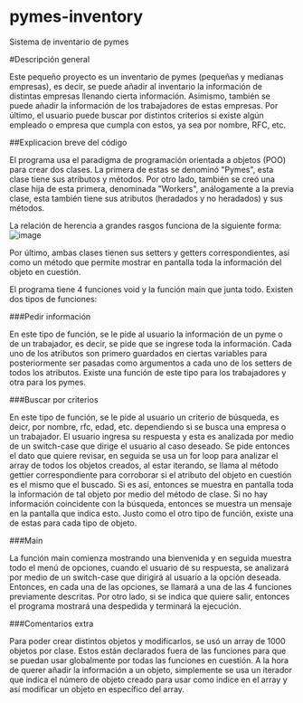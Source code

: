 # pymes-inventory
Sistema de inventario de pymes

#Descripción general 

Este pequeño proyecto es un inventario de pymes (pequeñas y medianas empresas), es decir, se puede añadir al inventario la información de distintas
empresas llenando cierta información. Asimismo, también se puede añadir la información de los trabajadores de estas empresas. Por último, el usuario puede buscar por distintos
criterios si existe algún empleado o empresa que cumpla con estos, ya sea por nombre, RFC, etc. 

##Explicacion breve del código 

El programa usa el paradigma de programación orientada a objetos (POO) para crear dos clases. La primera de estas se denominó "Pymes", esta clase tiene sus atributos y métodos. 
Por otro lado, también se creó una clase hija de esta primera, denominada "Workers", análogamente a la previa clase, esta también tiene sus atributos (heradados y no heradados) 
y sus métodos.

La relación de herencia a grandes rasgos funciona de la siguiente forma:
![image](https://user-images.githubusercontent.com/119465964/204956770-9e9ea5cb-4699-4295-8342-77248d64b6ba.png)

Por último, ambas clases tienen sus setters y getters correspondientes, así como un método que permite mostrar en pantalla toda la información del objeto en cuestión. 

El programa tiene 4 funciones void y la función main que junta todo. Existen dos tipos de funciones: 

###Pedir información

En este tipo de función, se le pide al usuario la información de un pyme o de un trabajador, es decir, se pide que se ingrese toda la información. Cada uno de los atributos son primero
guardados en ciertas variables para posteriormente ser pasadas como argumentos a cada uno de los setters de todos los atributos. Existe una función de este tipo para los trabajadores y 
otra para los pymes.

###Buscar por criterios

En este tipo de función, se le pide al usuario un criterio de búsqueda, es deicr, por nombre, rfc, edad, etc. dependiendo si se busca una empresa o un trabajador. El usuario ingresa su 
respuesta y esta es analizada por medio de un switch-case que dirige el usuario al caso deseado. Se pide entonces el dato que quiere revisar, en seguida se usa un for loop para analizar
el array de todos los objetos creados, al estar iterando, se llama al método gettier correspondiente para corroborar si el atributo del objeto en cuestión es el mismo que el buscado. 
Si es así, entonces se muestra en pantalla toda la información de tal objeto por medio del método de clase. Si no hay información coincidente con la búsqueda, entonces se muestra un mensaje
en la pantalla que indica esto. Justo como el otro tipo de función, existe una de estas para cada tipo de objeto. 

###Main 

La función main comienza mostrando una bienvenida y en seguida muestra todo el menú de opciones, cuando el usuario dé su respuesta, se analizará por medio de un switch-case que dirigirá 
al usuario a la opción deseada. Entonces, en cada una de las opciones, se llamará a una de las 4 funciones previamente descritas. Por otro lado, si se indica que quiere salir, entonces 
el programa mostrará una despedida y terminará la ejecución. 

###Comentarios extra 

Para poder crear distintos objetos y modificarlos, se usó un array de 1000 objetos por clase. Estos están declarados fuera de las funciones para que se puedan usar globalmente por todas las
funciones en cuestión. A la hora de querer añadir la información a un objeto, simplemente se usa un iterador que indica el número de objeto creado para usar como indice en el array y así modificar
un objeto en específico del array. 
